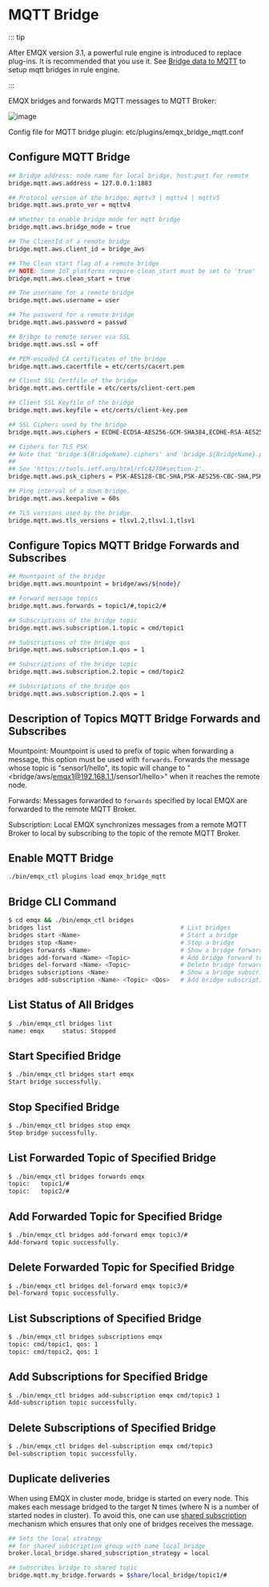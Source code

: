 # MQTT Bridge

::: tip

After EMQX version 3.1, a powerful rule engine is introduced to replace plug-ins. It is recommended that you use it. See [Bridge data to MQTT](../rule/bridge_mqtt.md) to setup mqtt bridges in rule engine.

:::

EMQX bridges and forwards MQTT messages to MQTT Broker:

![image](./assets/bridge_mqtt.png)

Config file for MQTT bridge plugin: etc/plugins/emqx\_bridge\_mqtt.conf

## Configure MQTT Bridge

```bash
## Bridge address: node name for local bridge, host:port for remote
bridge.mqtt.aws.address = 127.0.0.1:1883

## Protocol version of the bridge: mqttv3 | mqttv4 | mqttv5
bridge.mqtt.aws.proto_ver = mqttv4

## Whether to enable bridge mode for mqtt bridge
bridge.mqtt.aws.bridge_mode = true

## The ClientId of a remote bridge
bridge.mqtt.aws.client_id = bridge_aws

## The Clean start flag of a remote bridge
## NOTE: Some IoT platforms require clean_start must be set to 'true'
bridge.mqtt.aws.clean_start = true

## The username for a remote bridge
bridge.mqtt.aws.username = user

## The password for a remote bridge
bridge.mqtt.aws.password = passwd

## Bribge to remote server via SSL
bridge.mqtt.aws.ssl = off

## PEM-encoded CA certificates of the bridge
bridge.mqtt.aws.cacertfile = etc/certs/cacert.pem

## Client SSL Certfile of the bridge
bridge.mqtt.aws.certfile = etc/certs/client-cert.pem

## Client SSL Keyfile of the bridge
bridge.mqtt.aws.keyfile = etc/certs/client-key.pem

## SSL Ciphers used by the bridge
bridge.mqtt.aws.ciphers = ECDHE-ECDSA-AES256-GCM-SHA384,ECDHE-RSA-AES256-GCM-SHA384

## Ciphers for TLS PSK
## Note that 'bridge.${BridgeName}.ciphers' and 'bridge.${BridgeName}.psk_ciphers' cannot be configured at the same time.
##
## See 'https://tools.ietf.org/html/rfc4279#section-2'.
bridge.mqtt.aws.psk_ciphers = PSK-AES128-CBC-SHA,PSK-AES256-CBC-SHA,PSK-3DES-EDE-CBC-SHA,PSK-RC4-SHA

## Ping interval of a down bridge.
bridge.mqtt.aws.keepalive = 60s

## TLS versions used by the bridge.
bridge.mqtt.aws.tls_versions = tlsv1.2,tlsv1.1,tlsv1
```

## Configure Topics MQTT Bridge Forwards and Subscribes

```bash
## Mountpoint of the bridge
bridge.mqtt.aws.mountpoint = bridge/aws/${node}/

## Forward message topics
bridge.mqtt.aws.forwards = topic1/#,topic2/#

## Subscriptions of the bridge topic
bridge.mqtt.aws.subscription.1.topic = cmd/topic1

## Subscriptions of the bridge qos
bridge.mqtt.aws.subscription.1.qos = 1

## Subscriptions of the bridge topic
bridge.mqtt.aws.subscription.2.topic = cmd/topic2

## Subscriptions of the bridge qos
bridge.mqtt.aws.subscription.2.qos = 1
```

## Description of Topics MQTT Bridge Forwards and Subscribes

Mountpoint: Mountpoint is used to prefix of topic when forwarding a
message, this option must be used with `forwards`. Forwards the message
whose topic is "sensor1/hello", its topic will change to
"<bridge/aws/emqx1@192.168.1.1/sensor1/hello>" when it reaches the
remote node.

Forwards: Messages forwarded to `forwards` specified by local EMQX are
forwarded to the remote MQTT Broker.

Subscription: Local EMQX synchronizes messages from a remote MQTT
Broker to local by subscribing to the topic of the remote MQTT Broker.

## Enable MQTT Bridge

```bash
./bin/emqx_ctl plugins load emqx_bridge_mqtt
```

## Bridge CLI Command

```bash
$ cd emqx && ./bin/emqx_ctl bridges
bridges list                                    # List bridges
bridges start <Name>                            # Start a bridge
bridges stop <Name>                             # Stop a bridge
bridges forwards <Name>                         # Show a bridge forward topic
bridges add-forward <Name> <Topic>              # Add bridge forward topic
bridges del-forward <Name> <Topic>              # Delete bridge forward topic
bridges subscriptions <Name>                    # Show a bridge subscriptions topic
bridges add-subscription <Name> <Topic> <Qos>   # Add bridge subscriptions topic
```

## List Status of All Bridges

```bash
$ ./bin/emqx_ctl bridges list
name: emqx     status: Stopped
```

## Start Specified Bridge

```bash
$ ./bin/emqx_ctl bridges start emqx
Start bridge successfully.
```

## Stop Specified Bridge

```bash
$ ./bin/emqx_ctl bridges stop emqx
Stop bridge successfully.
```

## List Forwarded Topic of Specified Bridge

```bash
$ ./bin/emqx_ctl bridges forwards emqx
topic:   topic1/#
topic:   topic2/#
```

## Add Forwarded Topic for Specified Bridge

```bash
$ ./bin/emqx_ctl bridges add-forward emqx topic3/#
Add-forward topic successfully.
```

## Delete Forwarded Topic for Specified Bridge

```bash
$ ./bin/emqx_ctl bridges del-forward emqx topic3/#
Del-forward topic successfully.
```

## List Subscriptions of Specified Bridge

```bash
$ ./bin/emqx_ctl bridges subscriptions emqx
topic: cmd/topic1, qos: 1
topic: cmd/topic2, qos: 1
```

## Add Subscriptions for Specified Bridge

```bash
$ ./bin/emqx_ctl bridges add-subscription emqx cmd/topic3 1
Add-subscription topic successfully.
```

## Delete Subscriptions of Specified Bridge

```bash
$ ./bin/emqx_ctl bridges del-subscription emqx cmd/topic3
Del-subscription topic successfully.
```

## Duplicate deliveries

When using EMQX in cluster mode, bridge is started on every node.
This makes each message bridged to the target N times (where N is a number of started nodes in cluster).
To avoid this, one can use [shared subscription](../advanced/shared-subscriptions.md) mechanism which ensures that only one of bridges receives the message.

```bash
## Sets the local strategy
## for shared subscription group with name local_bridge
broker.local_bridge.shared_subscription_strategy = local

## Subscribes bridge to shared topic
bridge.mqtt.my_bridge.forwards = $share/local_bridge/topic1/#
```
